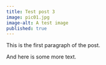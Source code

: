 ```yaml
---
title: Test post 3
image: pic01.jpg
image-alt: A test image
published: true
---
```

This is the first paragraph of the post.

And here is some more text.
